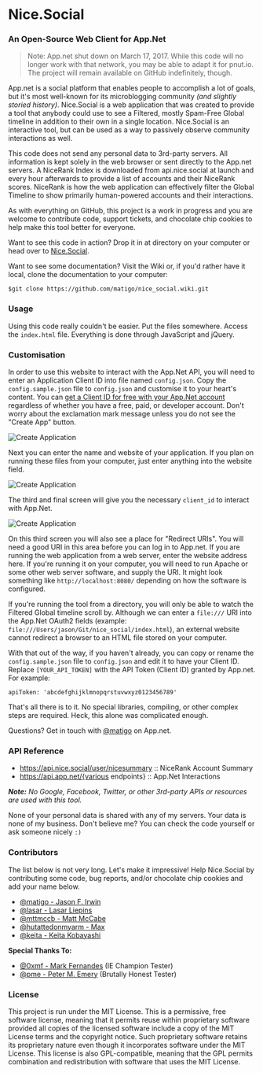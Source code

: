 # Nice.Social
### An Open-Source Web Client for App.Net

> Note: App.net shut down on March 17, 2017. While this code will no longer work with that network, you may be able to adapt it for pnut.io. The project will remain available on GitHub indefinitely, though.

App.net is a social platform that enables people to accomplish a lot of goals, but it's most well-known for its microblogging community *(and slightly storied history)*. Nice.Social is a web application that was created to provide a tool that anybody could use to see a Filtered, mostly Spam-Free Global timeline in addition to their own in a single location. Nice.Social is an interactive tool, but can be used as a way to passively observe community interactions as well.

This code does not send any personal data to 3rd-party servers. All information is kept solely in the web browser or sent directly to the App.net servers. A NiceRank Index is downloaded from api.nice.social at launch and every hour afterwards to provide a list of accounts and their NiceRank scores. NiceRank is how the web application can effectively filter the Global Timeline to show primarily human-powered accounts and their interactions.

As with everything on GitHub, this project is a work in progress and you are welcome to contribute code, support tickets, and chocolate chip cookies to help make this tool better for everyone.

Want to see this code in action? Drop it in at directory on your computer or head over to [Nice.Social](https://nice.social).

Want to see some documentation? Visit the Wiki or, if you'd rather have it local, clone the documentation to your computer:

```
$git clone https://github.com/matigo/nice_social.wiki.git
```

### Usage

Using this code really couldn't be easier. Put the files somewhere. Access the `index.html` file. Everything is done through JavaScript and jQuery.

### Customisation

In order to use this website to interact with the App.Net API, you will need to enter an Application Client ID into file named `config.json`. Copy the `config.sample.json` file to `config.json` and customise it to your heart's content. You can [get a Client ID for free with your App.Net account](https://account.app.net/developer/apps/) regardless of whether you have a free, paid, or developer account. Don't worry about the exclamation mark message unless you do not see the "Create App" button.

![Create Application](https://nice.social/gitpics/1_create_app.jpg)

Next you can enter the name and website of your application. If you plan on running these files from your computer, just enter anything into the website field.

![Create Application](https://nice.social/gitpics/2_create_app.jpg)

The third and final screen will give you the necessary `client_id` to interact with App.Net.

![Create Application](https://nice.social/gitpics/3_create_app.jpg)

On this third screen you will also see a place for "Redirect URIs". You will need a good URI in this area before you can log in to App.net. If you are running the web application from a web server, enter the website address here. If you're running it on your computer, you will need to run Apache or some other web server software, and supply the URI. It might look something like `http://localhost:8080/` depending on how the software is configured.

If you're running the tool from a directory, you will only be able to watch the Filtered Global timeline scroll by. Although we can enter a `file:///` URI into the App.Net OAuth2 fields (example: `file:///Users/jason/Git/nice_social/index.html`), an external website cannot redirect a browser to an HTML file stored on your computer.

With that out of the way, if you haven't already, you can copy or rename the `config.sample.json` file to `config.json` and edit it to have your Client ID. Replace `[YOUR_API_TOKEN]` with the API Token (Client ID) granted by App.net. For example:

```
apiToken: 'abcdefghijklmnopqrstuvwxyz0123456789'
```

That's all there is to it. No special libraries, compiling, or other complex steps are required. Heck, this alone was complicated enough.

Questions? Get in touch with [@matigo](https://alpha.app.net/matigo) on App.net.

### API Reference

* https://api.nice.social/user/nicesummary :: NiceRank Account Summary
* https://api.app.net/{various endpoints} :: App.Net Interactions

***Note:** No Google, Facebook, Twitter, or other 3rd-party APIs or resources are used with this tool.*

None of your personal data is shared with any of my servers. Your data is none of my business. Don't believe me? You can check the code yourself or ask someone nicely `:)`

### Contributors

The list below is not very long. Let's make it impressive! Help Nice.Social by contributing some code, bug reports, and/or chocolate chip cookies and add your name below.

* [@matigo - Jason F. Irwin](https://alpha.app.net/matigo)
* [@lasar - Lasar Liepins](https://alpha.app.net/lasar)
* [@mttmccb - Matt McCabe](https://alpha.app.net/mttmccb)
* [@hutattedonmyarm - Max](https://alpha.app.net/hutattedonmyarm)
* [@keita - Keita Kobayashi](https://alpha.app.net/keita)

**Special Thanks To:**

* [@0xmf - Mark Fernandes](https://alpha.app.net/0xmf) (IE Champion Tester)
* [@pme - Peter M. Emery](https://alpha.app.net/pme) (Brutally Honest Tester)

### License

This project is run under the MIT License. This is a permissive, free software license, meaning that it permits reuse within proprietary software provided all copies of the licensed software include a copy of the MIT License terms and the copyright notice. Such proprietary software retains its proprietary nature even though it incorporates software under the MIT License. This license is also GPL-compatible, meaning that the GPL permits combination and redistribution with software that uses the MIT License.